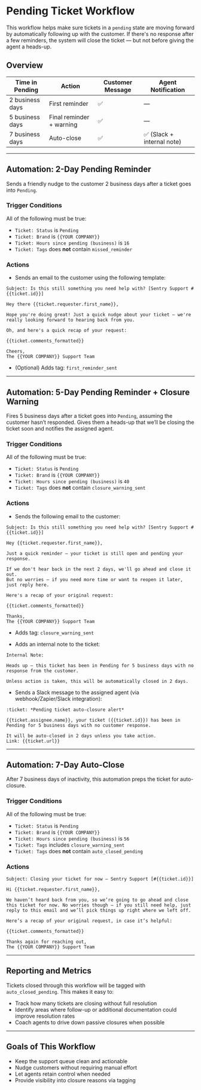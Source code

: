 
# Pending Ticket Workflow

This workflow helps make sure tickets in a `pending` state are moving forward by automatically following up with the customer. If there's no response after a few reminders, the system will close the ticket — but not before giving the agent a heads-up.

## Overview

| Time in Pending     | Action                      | Customer Message | Agent Notification     |
|---------------------|-----------------------------|------------------|------------------------|
| 2 business days     | First reminder              | ✅               | —                      |
| 5 business days     | Final reminder + warning    | ✅               | —                      |
| 7 business days     | Auto-close                  | ✅               | ✅ (Slack + internal note) |

---

## Automation: 2-Day Pending Reminder

Sends a friendly nudge to the customer 2 business days after a ticket goes into `Pending`.

### Trigger Conditions

All of the following must be true:

- `Ticket: Status` is `Pending`  
- `Ticket: Brand` is `{{YOUR COMPANY}}`  
- `Ticket: Hours since pending (business)` is `16`  
- `Ticket: Tags` does **not** contain `missed_reminder`

### Actions

- Sends an email to the customer using the following template:

```text
Subject: Is this still something you need help with? [Sentry Support #{{ticket.id}}]

Hey there {{ticket.requester.first_name}},

Hope you're doing great! Just a quick nudge about your ticket – we're really looking forward to hearing back from you.

Oh, and here's a quick recap of your request:

{{ticket.comments_formatted}}

Cheers,  
The {{YOUR COMPANY}} Support Team
```

- (Optional) Adds tag: `first_reminder_sent`

---

## Automation: 5-Day Pending Reminder + Closure Warning

Fires 5 business days after a ticket goes into `Pending`, assuming the customer hasn’t responded. Gives them a heads-up that we’ll be closing the ticket soon and notifies the assigned agent.

### Trigger Conditions

All of the following must be true:

- `Ticket: Status` is `Pending`  
- `Ticket: Brand` is `{{YOUR COMPANY}}`  
- `Ticket: Hours since pending (business)` is `40`  
- `Ticket: Tags` does **not** contain `closure_warning_sent`

### Actions

- Sends the following email to the customer:

```text
Subject: Is this still something you need help with? [Sentry Support #{{ticket.id}}]

Hey {{ticket.requester.first_name}},

Just a quick reminder — your ticket is still open and pending your response.

If we don't hear back in the next 2 days, we'll go ahead and close it out.  
But no worries — if you need more time or want to reopen it later, just reply here.

Here's a recap of your original request:

{{ticket.comments_formatted}}

Thanks,  
The {{YOUR COMPANY}} Support Team
```

- Adds tag: `closure_warning_sent`

- Adds an internal note to the ticket:

```text
Internal Note:

Heads up — this ticket has been in Pending for 5 business days with no response from the customer.

Unless action is taken, this will be automatically closed in 2 days.
```

- Sends a Slack message to the assigned agent (via webhook/Zapier/Slack integration):

```text
:ticket: *Pending ticket auto-closure alert*

{{ticket.assignee.name}}, your ticket ({{ticket.id}}) has been in Pending for 5 business days with no customer response.

It will be auto-closed in 2 days unless you take action.  
Link: {{ticket.url}}
```

---

## Automation: 7-Day Auto-Close

After 7 business days of inactivity, this automation preps the ticket for auto-closure.

### Trigger Conditions

All of the following must be true:

- `Ticket: Status` is `Pending`  
- `Ticket: Brand` is `{{YOUR COMPANY}}`  
- `Ticket: Hours since pending (business)` is `56`  
- `Ticket: Tags` includes `closure_warning_sent`  
- `Ticket: Tags` does **not** contain `auto_closed_pending`

### Actions

```text
Subject: Closing your ticket for now — Sentry Support [#{{ticket.id}}]

Hi {{ticket.requester.first_name}},

We haven’t heard back from you, so we’re going to go ahead and close this ticket for now. No worries though — if you still need help, just reply to this email and we’ll pick things up right where we left off.

Here’s a recap of your original request, in case it’s helpful:

{{ticket.comments_formatted}}

Thanks again for reaching out,  
The {{YOUR COMPANY}} Support Team
```

---

## Reporting and Metrics

Tickets closed through this workflow will be tagged with `auto_closed_pending`. This makes it easy to:

- Track how many tickets are closing without full resolution
- Identify areas where follow-up or additional documentation could improve resolution rates
- Coach agents to drive down passive closures when possible

---

## Goals of This Workflow

- Keep the support queue clean and actionable  
- Nudge customers without requiring manual effort  
- Let agents retain control when needed  
- Provide visibility into closure reasons via tagging
